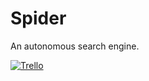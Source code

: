 Spider
======

An autonomous search engine.


[![Trello](https://img.shields.io/badge/Trello-Spider-blue.svg)](https://trello.com/b/bxD5Qeyj/spider)
